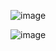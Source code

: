 ![image](https://github.com/user-attachments/assets/3ae72331-d8d0-4d36-a0a4-7c22be7ce191)

![image](https://github.com/user-attachments/assets/339de6e7-3e01-4e95-90b1-b60efdcef812)
